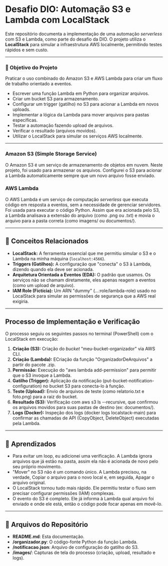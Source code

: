 # Desafio DIO: Automação S3 e Lambda com LocalStack
Este repositório documenta a implementação de uma automação *serverless* com S3 e Lambda, como parte do desafio da DIO. O projeto utiliza o **LocalStack** para simular a infraestrutura AWS localmente, permitindo testes rápidos e sem custo.

---

### 🚩 Objetivo do Projeto
Praticar o uso combinado do Amazon S3 e AWS Lambda para criar um fluxo de trabalho orientado a eventos.

* Escrever uma função Lambda em Python para organizar arquivos.
* Criar um bucket S3 para armazenamento.
* Configurar um trigger (gatilho) no S3 para acionar a Lambda em novos uploads.
* Implementar a lógica da Lambda para mover arquivos para pastas específicas.
* Testar a automação fazendo upload de arquivos.
* Verificar o resultado (arquivos movidos).
* Utilizar o LocalStack para simular os serviços AWS localmente.

---

### Amazon S3 (Simple Storage Service)
O Amazon S3 é um serviço de armazenamento de objetos em nuvem. Neste projeto, foi usado para armazenar os arquivos. Configurei o S3 para acionar a Lambda automaticamente sempre que um novo arquivo fosse enviado.

### AWS Lambda
O AWS Lambda é um serviço de computação *serverless* que executa código em resposta a eventos, sem a necessidade de gerenciar servidores. 
Foi usada para executar o código Python. Assim que era acionada pelo S3, a Lambda analisava a extensão do arquivo (como .png ou .txt) e movia o arquivo para a pasta correta (como imagens/ ou documentos/).

---

## 📒 Conceitos Relacionados

* **LocalStack:** A ferramenta essencial que me permitiu simular o S3 e o Lambda na minha máquina (`localhost:4566`).
* **Triggers (Gatilhos):** A configuração que "conecta" o S3 à Lambda, dizendo quando ela deve ser acionada.
* **Arquitetura Orientada a Eventos (EDA):** O padrão que usamos. Os serviços não se chamam diretamente, eles apenas reagem a eventos (como um upload de arquivo).
* **IAM Role (Fictícia):** Um ARN "dummy" (...:role/lambda-role) usado no LocalStack para simular as permissões de segurança que a AWS real exigiria.

---

## Processo de Implementação e Verificação

O processo seguiu os seguintes passos no terminal (PowerShell) com o LocalStack em execução:
1.  **Criação (S3):** Criação do *bucket* "meu-bucket-organizador" via AWS CLI.
2.  **Criação (Lambda):** ECriação da função "OrganizadorDeArquivos" a partir do pacote .zip.
3.  **Permissão:** Execução do "aws lambda add-permission" para permitir que o S3 invoque a Lambda.
4.  **Gatilho (Trigger):** Aplicação da notificação (put-bucket-notification-configuration) no bucket S3 para conecta-lo à função.
5.  **Teste (Upload):** Envio de arquivos de teste (como relatorio.txt e foto.png) para a raiz do bucket.
6.  **Resultado (S3):** Verificação com aws s3 ls --recursive, que confirmou os arquivos movidos para suas pastas de destino (ex: documentos/).
7.  **Logs (Docker):** Inspeção dos logs (docker logs localstack-main) para confirmar as chamadas de API (CopyObject, DeleteObject) executadas pela Lambda.

---

## 📌 Aprendizados

* Para evitar um loop, eu adicionei uma verificação. A Lambda ignora arquivos que já estão na pasta, assim ela não é acionada de novo pelo seu próprio movimento.
* "Mover" no S3 não é um comando único. A Lambda precisou, na verdade, Copiar o arquivo para o novo local e, em seguida, Apagar o arquivo original.
* O LocalStack tornou tudo mais rápido. Ele permitiu testar o fluxo sem precisar configurar permissões (IAM) complexas.
* O evento do S3 é completo. Ele já informa à Lambda qual arquivo foi enviado e onde ele está, então o código pode focar apenas em movê-lo.
---

## 📂 Arquivos do Repositório

* **README.md**: Esta documentação.
* **/organizador.py**: O código-fonte Python da função Lambda.
* **/notificacao.json**: Arquivo de configuração do gatilho do S3.
* **/images/**: Capturas de tela do processo (criação, upload, resultado e logs).
